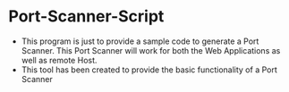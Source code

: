 # Port-Scanner-Script

- This program is just to provide a sample code to generate a Port Scanner. This Port Scanner will work for both the Web Applications as well as remote Host.
- This tool has been created to provide the basic functionality of a Port Scanner
